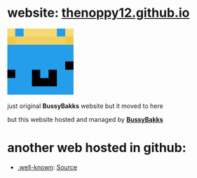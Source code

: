 # website: [thenoppy12.github.io](<https://thenoppy12.github.io>)

![skin-renderer.png](<https://github.com/thenoppy12/thenoppy12.github.io/blob/master2ndbussy/skins-renderer.png?raw=true>)

just original **BussyBakks** website but it moved to here

but this website hosted and managed by [**BussyBakks**](<https://github.com/BussyBakks>)

# another web hosted in github:
* [.well-known](<https://thenoppy12.github.io/.well-known>): [Source](<https://github.com/thenoppy12/.well-known>)
